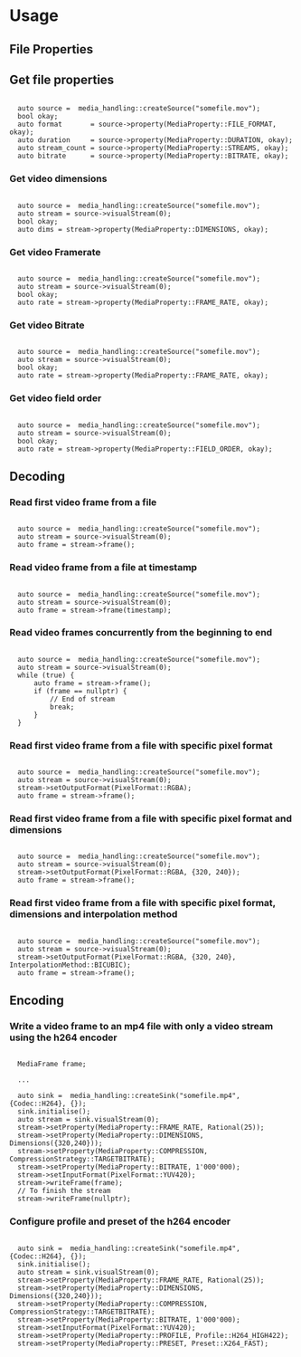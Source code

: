 # Usage

## File Properties

## Get file properties
<pre><code>
  auto source =  media_handling::createSource("somefile.mov");
  bool okay;
  auto format       = source->property<std::string>(MediaProperty::FILE_FORMAT, okay);
  auto duration     = source->property<int64_t>(MediaProperty::DURATION, okay);
  auto stream_count = source->property<int32_t>(MediaProperty::STREAMS, okay);
  auto bitrate      = source->property<int32_t>(MediaProperty::BITRATE, okay);
</code></pre>

### Get video dimensions
<pre><code>
  auto source =  media_handling::createSource("somefile.mov");
  auto stream = source->visualStream(0);
  bool okay;
  auto dims = stream->property<Dimensions>(MediaProperty::DIMENSIONS, okay);
</code></pre>

### Get video Framerate
<pre><code>
  auto source =  media_handling::createSource("somefile.mov");
  auto stream = source->visualStream(0);
  bool okay;
  auto rate = stream->property<Rational>(MediaProperty::FRAME_RATE, okay);
</code></pre>

### Get video Bitrate
<pre><code>
  auto source =  media_handling::createSource("somefile.mov");
  auto stream = source->visualStream(0);
  bool okay;
  auto rate = stream->property<Rational>(MediaProperty::FRAME_RATE, okay);
</code></pre>

### Get video field order
<pre><code>
  auto source =  media_handling::createSource("somefile.mov");
  auto stream = source->visualStream(0);
  bool okay;
  auto rate = stream->property<FieldOrder>(MediaProperty::FIELD_ORDER, okay);
</code></pre>

## Decoding

### Read first video frame from a file
<pre><code>
  auto source =  media_handling::createSource("somefile.mov");
  auto stream = source->visualStream(0);
  auto frame = stream->frame(); 
</code></pre>


### Read video frame from a file at timestamp
<pre><code>
  auto source =  media_handling::createSource("somefile.mov");
  auto stream = source->visualStream(0);
  auto frame = stream->frame(timestamp); 
</code></pre>

### Read video frames concurrently from the beginning to end
<pre><code>
  auto source =  media_handling::createSource("somefile.mov");
  auto stream = source->visualStream(0);
  while (true) {
      auto frame = stream->frame(); 
      if (frame == nullptr) {
          // End of stream
          break;
      }
  }
</code></pre>

### Read first video frame from a file with specific pixel format
<pre><code>
  auto source =  media_handling::createSource("somefile.mov");
  auto stream = source->visualStream(0);
  stream->setOutputFormat(PixelFormat::RGBA);
  auto frame = stream->frame(); 
</code></pre>

### Read first video frame from a file with specific pixel format and dimensions
<pre><code>
  auto source =  media_handling::createSource("somefile.mov");
  auto stream = source->visualStream(0);
  stream->setOutputFormat(PixelFormat::RGBA, {320, 240});
  auto frame = stream->frame(); 
</code></pre>

### Read first video frame from a file with specific pixel format, dimensions and interpolation method
<pre><code>
  auto source =  media_handling::createSource("somefile.mov");
  auto stream = source->visualStream(0);
  stream->setOutputFormat(PixelFormat::RGBA, {320, 240}, InterpolationMethod::BICUBIC);
  auto frame = stream->frame(); 
</code></pre>

## Encoding

### Write a video frame to an mp4 file with only a video stream using the h264 encoder
<pre><code>
  MediaFrame frame;

  ...

  auto sink =  media_handling::createSink("somefile.mp4", {Codec::H264}, {});
  sink.initialise();
  auto stream = sink.visualStream(0);
  stream->setProperty(MediaProperty::FRAME_RATE, Rational(25));
  stream->setProperty(MediaProperty::DIMENSIONS, Dimensions({320,240}));
  stream->setProperty(MediaProperty::COMPRESSION, CompressionStrategy::TARGETBITRATE);
  stream->setProperty(MediaProperty::BITRATE, 1'000'000);
  stream->setInputFormat(PixelFormat::YUV420);
  stream->writeFrame(frame);
  // To finish the stream
  stream->writeFrame(nullptr);
</code></pre>

### Configure profile and preset of the h264 encoder
<pre><code>
  auto sink =  media_handling::createSink("somefile.mp4", {Codec::H264}, {});
  sink.initialise();
  auto stream = sink.visualStream(0);
  stream->setProperty(MediaProperty::FRAME_RATE, Rational(25));
  stream->setProperty(MediaProperty::DIMENSIONS, Dimensions({320,240}));
  stream->setProperty(MediaProperty::COMPRESSION, CompressionStrategy::TARGETBITRATE);
  stream->setProperty(MediaProperty::BITRATE, 1'000'000);
  stream->setInputFormat(PixelFormat::YUV420);
  stream->setProperty(MediaProperty::PROFILE, Profile::H264_HIGH422);
  stream->setProperty(MediaProperty::PRESET, Preset::X264_FAST);
</code></pre>